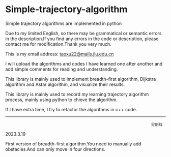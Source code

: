 # Simple-trajectory-algorithm



Simple trajectory algorithms are implemented in python

Due to my limited English, so there may be grammatical or semantic errors in the description.If you find any errors in the code or description, please contact me for modification.Thank you very much.

This is my email address: taoxu22@mails.jlu.edu.cn

I will upload the algorithms and codes I have learned one after another and add simple comments for reading and understanding.

This library is mainly used to implement breadth-first algorithm, Dijkstra algorithm and Astar algorithm, and visualize their results.

This library is mainly used to record my learning trajectory algorithm process, mainly using python to chieve the algorithm.

If I have extra time, I try to refactor the algorithms in c++ code.

-----------------------------------------------------------------------------------------------------------------------------------------------

                                                                    分割线
2023.3.19

First version of breadth-first algorithm.You need to manually add obstacles.And can only move in four directions.
